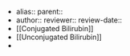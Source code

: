 - alias::
  parent::
- author::
  reviewer::
  review-date::
- [[Conjugated Bilirubin]]
- [[Unconjugated Bilirubin]]
-